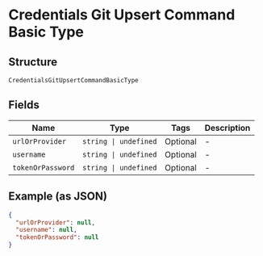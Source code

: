 
# Credentials Git Upsert Command Basic Type

## Structure

`CredentialsGitUpsertCommandBasicType`

## Fields

| Name | Type | Tags | Description |
|  --- | --- | --- | --- |
| `urlOrProvider` | `string \| undefined` | Optional | - |
| `username` | `string \| undefined` | Optional | - |
| `tokenOrPassword` | `string \| undefined` | Optional | - |

## Example (as JSON)

```json
{
  "urlOrProvider": null,
  "username": null,
  "tokenOrPassword": null
}
```

